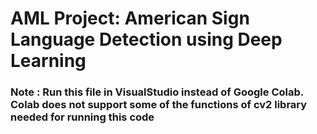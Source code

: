 # AML Project: American Sign Language Detection using Deep Learning

### Note : Run this file in VisualStudio instead of Google Colab. Colab does not support some of the functions of cv2 library needed for running this code

